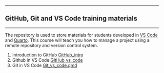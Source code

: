 ***

## GitHub, Git and VS Code training materials

***

The repository is used to store materials for students developed in [VS Code](https://code.visualstudio.com/) and [Quarto](https://quarto.org/). This course will teach you how to manage a project using a remote repository and version control system. 

1) Introduction to GitHub [GitHub_intro](https://github.com/mrzeszut/vs_git/blob/master/GitHub_intro.qmd)
2) Github in VS Code [GitHub_vs_code](https://github.com/mrzeszut/vs_git/blob/master/GitHub_vs_code.qmd)
3) Git in VS Code [Git_vs_code.qmd](https://github.com/mrzeszut/vs_git/blob/master/Git_vs_code.qmd)



